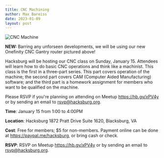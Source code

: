 ```yaml
---
title: CNC Machining
author: Max Bareiss
date: 2023-01-09
layout: post
---
```


![CNC Machine](//hacksburg.org/images/IMG_3741-2.jpg)

**NEW:** Barring any unforseen developments, we will be using our new Onefinity CNC Gantry router pictured above!

Hacksburg will be hosting our CNC class on Sunday, January 15.
Attendees will learn how to do basic CNC operations and think like a machinist.
This class is the first in a three-part series. This part covers operation of the machine; the second part covers CAM (Computer Aided Manufacturing) software; and the third part is a homework assignment for members who want to be qualified on the machine.

Please RSVP if you're planning on attending on Meetup <https://hb.gy/xPV4y> or by sending an email to [rsvp@hacksburg.org](mailto:rsvp@hacksburg.org).

**Time**: January 15 from 1:00 to 4:00PM

**Location**: Hacksburg 1872 Pratt Drive Suite 1620, Blacksburg, VA

**Cost**: Free for members; $5 for non-members. Payment online can be done at <https://paypal.me/hacksburg>, or bring cash or check.

**RSVP**: RSVP on Meetup <https://hb.gy/xPV4y> or by sending an email to [rsvp@hacksburg.org](mailto:rsvp@hacksburg.org).
